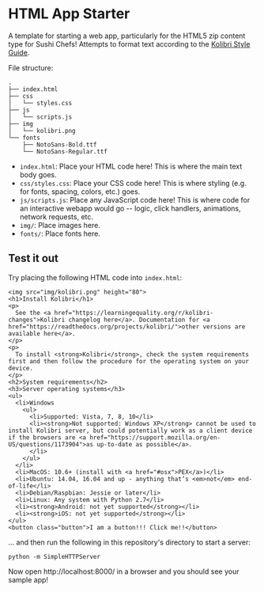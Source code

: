 # HTML App Starter

A template for starting a web app, particularly for the HTML5 zip content type for Sushi Chefs! Attempts to format text according to the [Kolibri Style Guide](http://kolibribeta.learningequality.org/style_guide#/).

File structure:

```
.
├── index.html
├── css
│   └── styles.css
├── js
│   └── scripts.js
├── img
│   └── kolibri.png
└── fonts
    ├── NotoSans-Bold.ttf
    └── NotoSans-Regular.ttf
```

- `index.html`: Place your HTML code here! This is where the main text body goes.
- `css/styles.css`: Place your CSS code here! This is where styling (e.g. for fonts, spacing, colors, etc.) goes.
- `js/scripts.js`: Place any JavaScript code here! This is where code for an interactive webapp would go -- logic, click handlers, animations, network requests, etc.
- `img/`: Place images here.
- `fonts/`: Place fonts here.

## Test it out

Try placing the following HTML code into `index.html`:

```
<img src="img/kolibri.png" height="80">
<h1>Install Kolibri</h1>
<p>
  See the <a href="https://learningequality.org/r/kolibri-changes">Kolibri changelog here</a>. Documentation for <a href="https://readthedocs.org/projects/kolibri/">other versions are available here</a>.
</p>
<p>
  To install <strong>Kolibri</strong>, check the system requirements first and then follow the procedure for the operating system on your device.
</p>
<h2>System requirements</h2>
<h3>Server operating systems</h3>
<ul>
  <li>Windows
    <ul>
      <li>Supported: Vista, 7, 8, 10</li>
      <li><strong>Not supported: Windows XP</strong> cannot be used to install Kolibri server, but could potentially work as a client device if the browsers are <a href="https://support.mozilla.org/en-US/questions/1173904">as up-to-date as possible</a>.
      </li>
    </ul>
  </li>
  <li>MacOS: 10.6+ (install with <a href="#osx">PEX</a>)</li>
  <li>Ubuntu: 14.04, 16.04 and up - anything that’s <em>not</em> end-of-life</li>
  <li>Debian/Raspbian: Jessie or later</li>
  <li>Linux: Any system with Python 2.7</li>
  <li><strong>Android: not yet supported</strong></li>
  <li><strong>iOS: not yet supported</strong></li>
</ul>
<button class="button">I am a button!!! Click me!!</button>
```

... and then run the following in this repository's directory to start a server:

```
python -m SimpleHTTPServer
```

Now open http://localhost:8000/ in a browser and you should see your sample app!
